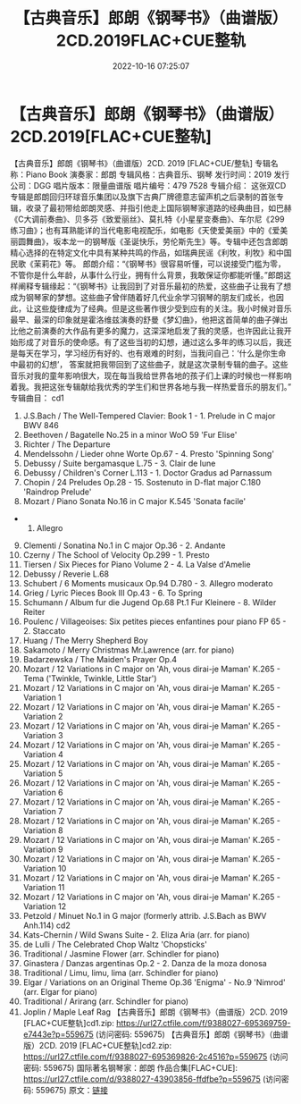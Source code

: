 ﻿---
title: 【古典音乐】郎朗《钢琴书》（曲谱版）2CD.2019FLAC+CUE整轨
date: 2022-10-16 07:25:07
categories: 古典音乐、新世纪、纯音雅乐
tags: 纯音雅乐
---
# 【古典音乐】郎朗《钢琴书》（曲谱版）2CD.2019[FLAC+CUE整轨]

【古典音乐】郎朗《钢琴书》（曲谱版）2CD. 2019
[FLAC+CUE/整轨]
专辑名称：Piano Book
演奏家：郎朗
专辑风格：古典音乐、钢琴
发行时间：2019
发行公司：DGG
唱片版本：限量曲谱版
唱片编号：479 7528
专辑介绍：
这张双CD专辑是郎朗回归环球音乐集团以及旗下古典厂牌德意志留声机之后录制的首张专辑，收录了最初带给郎朗灵感、并指引他走上国际钢琴家道路的经典曲目，如巴赫《C大调前奏曲》、贝多芬《致爱丽丝》、莫扎特《小星星变奏曲》、车尔尼《299练习曲》；也有耳熟能详的当代电影电视配乐，如电影《天使爱美丽》中的《爱美丽圆舞曲》，坂本龙一的钢琴版《圣诞快乐，劳伦斯先生》等。专辑中还包含郎朗精心选择的在特定文化中具有某种共鸣的作品，如瑞典民谣《利牧，利牧》和中国民歌《茉莉花》等。
郎朗介绍：“《钢琴书》很容易听懂，可以说接受门槛为零，不管你是什么年龄，从事什么行业，拥有什么背景，我敢保证你都能听懂。”郎朗这样阐释专辑缘起：“《钢琴书》让我回到了对音乐最初的热爱，这些曲子让我有了想成为钢琴家的梦想。这些曲子曾伴随着好几代业余学习钢琴的朋友们成长，也因此，让这些旋律成为了经典。但是这些著作很少受到应有的关注。我小时候对音乐最早、最深的印象就是霍洛维兹演奏的舒曼《梦幻曲》，他把这首简单的曲子弹出比他之前演奏的大作品有更多的魔力，这深深地启发了我的灵感，也许因此让我开始形成了对音乐的使命感。有了这些当初的幻想，通过这么多年的练习以后，我还是每天在学习，学习经历有好的、也有艰难的时刻，当我问自己：‘什么是你生命中最初的幻想’，
答案就把我带回到了这些曲子，就是这次录制专辑的曲子。这些音乐对我的童年影响很大，现在每当我给世界各地的孩子们上课的时候也一样影响着我。我把这张专辑献给我优秀的学生们和世界各地与我一样热爱音乐的朋友们。”
专辑曲目：
cd1
01. J.S.Bach / The Well-Tempered Clavier: Book 1 - 1. Prelude in
C major BWV 846
02. Beethoven / Bagatelle No.25 in a minor WoO 59 'Fur
Elise'
03. Richter / The Departure
04. Mendelssohn / Lieder ohne Worte Op.67 - 4. Presto 'Spinning
Song'
05. Debussy / Suite bergamasque L.75 - 3. Clair de lune
06. Debussy / Children's Corner L.113 - 1. Doctor Gradus ad
Parnassum
07. Chopin / 24 Preludes Op.28 - 15. Sostenuto in D-flat major
C.180 'Raindrop Prelude'
08. Mozart / Piano Sonata No.16 in C major K.545 'Sonata facile'
- 1. Allegro
09. Clementi / Sonatina No.1 in C major Op.36 - 2. Andante
10. Czerny / The School of Velocity Op.299 - 1. Presto
11. Tiersen / Six Pieces for Piano Volume 2 - 4. La Valse
d'Amelie
12. Debussy / Reverie L.68
13. Schubert / 6 Moments musicaux Op.94 D.780 - 3. Allegro
moderato
14. Grieg / Lyric Pieces Book III Op.43 - 6. To Spring
15. Schumann / Album fur die Jugend Op.68 Pt.1 Fur Kleinere - 8.
Wilder Reiter
16. Poulenc / Villageoises: Six petites pieces enfantines pour
piano FP 65 - 2. Staccato
17. Huang / The Merry Shepherd Boy
18. Sakamoto / Merry Christmas Mr.Lawrence (arr. for piano)
19. Badarzewska / The Maiden's Prayer Op.4
20. Mozart / 12 Variations in C major on 'Ah, vous dirai-je
Maman' K.265 - Tema ('Twinkle, Twinkle, Little Star')
21. Mozart / 12 Variations in C major on 'Ah, vous dirai-je
Maman' K.265 - Variation 1
22. Mozart / 12 Variations in C major on 'Ah, vous dirai-je
Maman' K.265 - Variation 2
23. Mozart / 12 Variations in C major on 'Ah, vous dirai-je
Maman' K.265 - Variation 3
24. Mozart / 12 Variations in C major on 'Ah, vous dirai-je
Maman' K.265 - Variation 4
25. Mozart / 12 Variations in C major on 'Ah, vous dirai-je
Maman' K.265 - Variation 5
26. Mozart / 12 Variations in C major on 'Ah, vous dirai-je
Maman' K.265 - Variation 6
27. Mozart / 12 Variations in C major on 'Ah, vous dirai-je
Maman' K.265 - Variation 7
28. Mozart / 12 Variations in C major on 'Ah, vous dirai-je
Maman' K.265 - Variation 8
29. Mozart / 12 Variations in C major on 'Ah, vous dirai-je
Maman' K.265 - Variation 9
30. Mozart / 12 Variations in C major on 'Ah, vous dirai-je
Maman' K.265 - Variation 10
31. Mozart / 12 Variations in C major on 'Ah, vous dirai-je
Maman' K.265 - Variation 11
32. Mozart / 12 Variations in C major on 'Ah, vous dirai-je
Maman' K.265 - Variation 12
33. Petzold / Minuet No.1 in G major (formerly attrib. J.S.Bach
as BWV Anh.114)
cd2
01. Kats-Chernin / Wild Swans Suite - 2. Eliza Aria (arr. for
piano)
02. de Lulli / The Celebrated Chop Waltz 'Chopsticks'
03. Traditional / Jasmine Flower (arr. Schindler for piano)
04. Ginastera / Danzas argentinas Op.2 - 2. Danza de la moza
donosa
05. Traditional / Limu, limu, lima (arr. Schindler for
piano)
06. Elgar / Variations on an Original Theme Op.36 'Enigma' -
No.9 'Nimrod' (arr. Elgar for piano)
07. Traditional / Arirang (arr. Schindler for piano)
08. Joplin / Maple Leaf Rag
【古典音乐】郎朗《钢琴书》（曲谱版）2CD. 2019 [FLAC+CUE整轨]cd1.zip: https://url27.ctfile.com/f/9388027-695369759-e7443e?p=559675
(访问密码: 559675)
【古典音乐】郎朗《钢琴书》（曲谱版）2CD. 2019 [FLAC+CUE整轨]cd2.zip: https://url27.ctfile.com/f/9388027-695369826-2c4516?p=559675
(访问密码: 559675)
国际著名钢琴家：郎朗 作品合集[FLAC+CUE]: https://url27.ctfile.com/d/9388027-43903856-ffdfbe?p=559675
(访问密码: 559675)
原文：[链接](https://blog.sina.com.cn/s/blog_1647c7e7601030zwl.html)